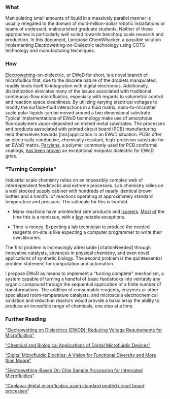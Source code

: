 ### What

Manipulating small amounts of liquid in a massively parallel manner is usually relegated to the domain of multi-million-dollar robotic installations or teams of underpaid, malnourished graduate students. 
Neither of these approaches is particularly well suited towards benchtop scale research and production. 
In this document, I propose ChemWhacker, a possible solution implementing Electrowetting-on-Dielectric technology using COTS technology and manufacturing techniques. 

### How

[Electrowetting](http://doc.utwente.nl/54091/1/electrowetting.pdf)-on-dielectric, or EWoD for short, is a novel branch of microfludics that, due to the discrete nature of the droplets manipulated, readily lends itself to integration with digital electronics.
Additionally, discretization alleviates many of the issues associated with traditional continuous-flow microfluidics, especially with regards to volumetric control and reaction space cleanliness.
By utilizing varying electrical voltages to modify the surface-fluid interactions in a fluid matrix, nano-to-microliter scale polar liquids can be moved around a two dimensional substrate. 
Typical implementations of EWoD technology make use of amorphous fluoropolymers vapor-deposited on etched metal substrates. 
The processes and products associated with printed circuit board (PCB) manufacturing lend themselves towards [mis]application in an EWoD situation. 
PCBs offer an electrically conductive, chemically resistant, high-precision substrate for an EWoD matrix. 
[Parylene](http://www.nbtc.cornell.edu/facilities/downloads/Parylene%20Information%20Sheets.pdf), a polymer commonly used for PCB conformal coatings, [has been proven](http://secs.ceas.uc.edu/devices/Downloads/Documents/Publications/Reliable%20and%20low-voltage%20electrowetting%20on%20thin%20Parylene%20films.pdf) an exceptional nonpolar dialectric for EWoD grids.

### "Turning Complete" 

Industrial scale chemistry relies on an impossibly complex web of interdependent feedstocks and extreme processes. 
Lab chemistry relies on a well stocked supply cabinet with hundreds of nearly identical brown bottles and a handful of reactions operating at approximately standard temperature and pressure. 
The rationale for this is twofold. 

* Many reactions have unintended side products and [isomers](http://upload.wikimedia.org/wikipedia/commons/7/7f/Isomerism.png). [Most](http://en.wikipedia.org/wiki/Citalopram#Stereochemistry) [of](http://www.bluelight.ru/vb/archive/index.php/t-250401.html) the time this is a nonissue, with a [few](http://en.wikipedia.org/wiki/Thalidomide#Teratogenic_mechanism) notable exceptions.

* Time is money. Expecting a lab technician to produce the needed reagents on-site is like expecting a computer programmer to write their own libraries.

The first problem is increasingly adressable [citationNeeded] through innovative catalysts, advances in physical chemistry, and even novel applications of synthetic biology. 
The second problem is the quintessential problem statement for computation and automation. 

I propose EWoD as means to implement a "turning complete" mechanism, a system capable of turning a handful of basic feedstocks into veritably any organic compound through the sequential application of a finite number of transformations. 
The addition of consumable reagents, enzymes or other specialized room-temperature catalysts, and microscale electrochemical oxidation and reduction reactors would provide a basic array the ability to produce an incredible range of chemicals, one step at a time.  

### Further Reading

["Electrowetting on Dielectrics (EWOD): Reducing Voltage Requirements for Microfluidics"](http://www.ag.arizona.edu/research/biosensors/acs01b.pdf)

["Chemical and Biological Applications of Digital Microfluidic Devices"](http://microfluidics.ee.duke.edu/documents/ieee07.pdf)

["Digital Microfluidic Biochips: A Vision for Functional Diversity and More than Moore"](http://people.ee.duke.edu/~krish/Chakrabarty_VLSI_2010.pdf)

["Electrowetting-Based On-Chip Sample Processing for Integrated Microfluidics"](http://microfluidics.ee.duke.edu//documents/PID245178.pdf)

["Coplanar digital microfluidics using standard printed circuit board processes"](http://citeseerx.ist.psu.edu/viewdoc/summary?doi=10.1.1.161.5913)
